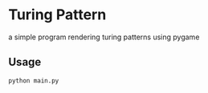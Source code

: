 # Turing Pattern

a simple program rendering turing patterns using pygame

## Usage
```pip install pygame
python main.py
```

